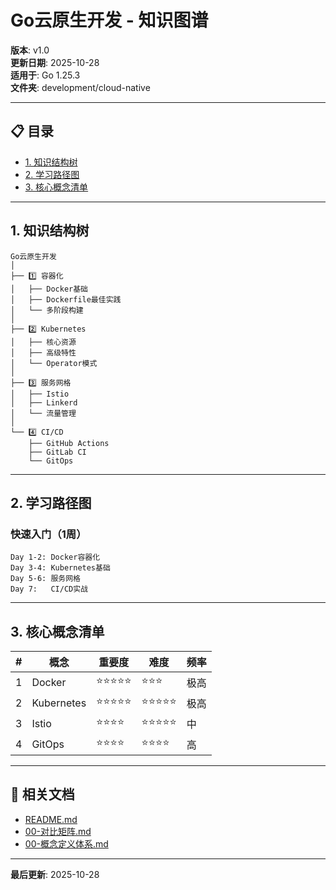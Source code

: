 # Go云原生开发 - 知识图谱

**版本**: v1.0  
**更新日期**: 2025-10-28  
**适用于**: Go 1.25.3  
**文件夹**: development/cloud-native

---

## 📋 目录

- [1. 知识结构树](#1-知识结构树)
- [2. 学习路径图](#2-学习路径图)
- [3. 核心概念清单](#3-核心概念清单)

---

## 1. 知识结构树

```text
Go云原生开发
│
├── 1️⃣ 容器化
│   ├── Docker基础
│   ├── Dockerfile最佳实践
│   └── 多阶段构建
│
├── 2️⃣ Kubernetes
│   ├── 核心资源
│   ├── 高级特性
│   └── Operator模式
│
├── 3️⃣ 服务网格
│   ├── Istio
│   ├── Linkerd
│   └── 流量管理
│
└── 4️⃣ CI/CD
    ├── GitHub Actions
    ├── GitLab CI
    └── GitOps
```

---

## 2. 学习路径图

### 快速入门（1周）

```text
Day 1-2: Docker容器化
Day 3-4: Kubernetes基础
Day 5-6: 服务网格
Day 7:   CI/CD实战
```

---

## 3. 核心概念清单

| # | 概念 | 重要度 | 难度 | 频率 |
|---|------|--------|------|------|
| 1 | Docker | ⭐⭐⭐⭐⭐ | ⭐⭐⭐ | 极高 |
| 2 | Kubernetes | ⭐⭐⭐⭐⭐ | ⭐⭐⭐⭐⭐ | 极高 |
| 3 | Istio | ⭐⭐⭐⭐ | ⭐⭐⭐⭐⭐ | 中 |
| 4 | GitOps | ⭐⭐⭐⭐ | ⭐⭐⭐⭐ | 高 |

---

## 🔗 相关文档

- [README.md](./README.md)
- [00-对比矩阵.md](./00-对比矩阵.md)
- [00-概念定义体系.md](./00-概念定义体系.md)

---

**最后更新**: 2025-10-28

